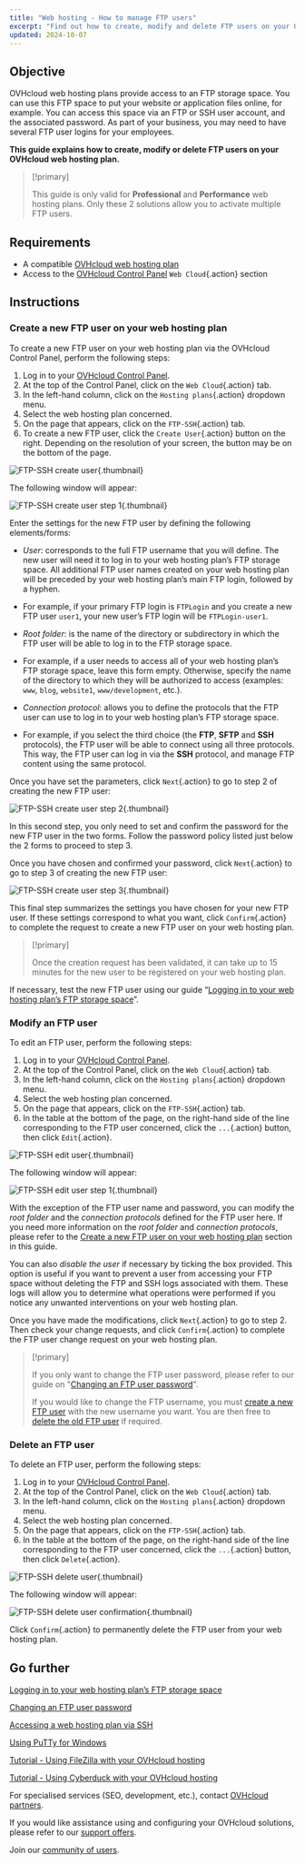 ```yaml
---
title: "Web hosting - How to manage FTP users"
excerpt: "Find out how to create, modify and delete FTP users on your OVHcloud web hosting plan"
updated: 2024-10-07
---
```


## Objective

OVHcloud web hosting plans provide access to an FTP storage space. You can use this FTP space to put your website or application files online, for example. You can access this space via an FTP or SSH user account, and the associated password. As part of your business, you may need to have several FTP user logins for your employees.

**This guide explains how to create, modify or delete FTP users on your OVHcloud web hosting plan.**

> [!primary]
>
> This guide is only valid for **Professional** and **Performance** web hosting plans. Only these 2 solutions allow you to activate multiple FTP users.

## Requirements

- A compatible [OVHcloud web hosting plan](/links/web/hosting)
- Access to the [OVHcloud Control Panel](/links/manager) `Web Cloud`{.action} section

## Instructions

### Create a new FTP user on your web hosting plan <a name="create-ftp-user"></a>

To create a new FTP user on your web hosting plan via the OVHcloud Control Panel, perform the following steps:

1. Log in to your [OVHcloud Control Panel](/links/manager).
2. At the top of the Control Panel, click on the `Web Cloud`{.action} tab.
3. In the left-hand column, click on the `Hosting plans`{.action} dropdown menu.
4. Select the web hosting plan concerned.
5. On the page that appears, click on the `FTP-SSH`{.action} tab.
6. To create a new FTP user, click the `Create User`{.action} button on the right. Depending on the resolution of your screen, the button may be on the bottom of the page.

![FTP-SSH create user](/pages/assets/screens/control_panel/product-selection/web-cloud/web-hosting/ftp-ssh/create-user.png){.thumbnail}

The following window will appear:

![FTP-SSH create user step 1](/pages/assets/screens/control_panel/product-selection/web-cloud/web-hosting/ftp-ssh/create-user-step-1.png){.thumbnail}

Enter the settings for the new FTP user by defining the following elements/forms:

- *User*: corresponds to the full FTP username that you will define. The new user will need it to log in to your web hosting plan’s FTP storage space. All additional FTP user names created on your web hosting plan will be preceded by your web hosting plan’s main FTP login, followed by a hyphen.
- For example, if your primary FTP login is `FTPLogin` and you create a new FTP user `user1`, your new user’s FTP login will be `FTPLogin-user1`.

- *Root folder*: is the name of the directory or subdirectory in which the FTP user will be able to log in to the FTP storage space.
- For example, if a user needs to access all of your web hosting plan’s FTP storage space, leave this form empty. Otherwise, specify the name of the directory to which they will be authorized to access (examples: `www`, `blog`, `website1`, `www/development`, etc.).

- *Connection protocol*: allows you to define the protocols that the FTP user can use to log in to your web hosting plan’s FTP storage space.
- For example, if you select the third choice (the **FTP**, **SFTP** and **SSH** protocols), the FTP user will be able to connect using all three protocols. This way, the FTP user can log in via the **SSH** protocol, and manage FTP content using the same protocol.

Once you have set the parameters, click `Next`{.action} to go to step 2 of creating the new FTP user:

![FTP-SSH create user step 2](/pages/assets/screens/control_panel/product-selection/web-cloud/web-hosting/ftp-ssh/create-user-step-2.png){.thumbnail}

In this second step, you only need to set and confirm the password for the new FTP user in the two forms. Follow the password policy listed just below the 2 forms to proceed to step 3.

Once you have chosen and confirmed your password, click `Next`{.action} to go to step 3 of creating the new FTP user:

![FTP-SSH create user step 3](/pages/assets/screens/control_panel/product-selection/web-cloud/web-hosting/ftp-ssh/create-user-step-3.png){.thumbnail}

This final step summarizes the settings you have chosen for your new FTP user. If these settings correspond to what you want, click `Confirm`{.action} to complete the request to create a new FTP user on your web hosting plan.

> [!primary]
>
> Once the creation request has been validated, it can take up to 15 minutes for the new user to be registered on your web hosting plan.

If necessary, test the new FTP user using our guide “[Logging in to your web hosting plan’s FTP storage space](/pages/web_cloud/web_hosting/ftp_connection)”.

### Modify an FTP user

To edit an FTP user, perform the following steps:

1. Log in to your [OVHcloud Control Panel](/links/manager).
2. At the top of the Control Panel, click on the `Web Cloud`{.action} tab.
3. In the left-hand column, click on the `Hosting plans`{.action} dropdown menu.
4. Select the web hosting plan concerned.
5. On the page that appears, click on the `FTP-SSH`{.action} tab.
6. In the table at the bottom of the page, on the right-hand side of the line corresponding to the FTP user concerned, click the `...`{.action} button, then click `Edit`{.action}.

![FTP-SSH edit user](/pages/assets/screens/control_panel/product-selection/web-cloud/web-hosting/ftp-ssh/edit-user1.png){.thumbnail}

The following window will appear:

![FTP-SSH edit user step 1](/pages/assets/screens/control_panel/product-selection/web-cloud/web-hosting/ftp-ssh/modify-a-user-step1.png){.thumbnail}

With the exception of the FTP user name and password, you can modify the *root folder* and the *connection protocols* defined for the FTP user here. If you need more information on the *root folder* and *connection protocols*, please refer to the [Create a new FTP user on your web hosting plan](#create-ftp-user) section in this guide.

You can also *disable the user* if necessary by ticking the box provided. This option is useful if you want to prevent a user from accessing your FTP space without deleting the FTP and SSH logs associated with them. These logs will allow you to determine what operations were performed if you notice any unwanted interventions on your web hosting plan.

Once you have made the modifications, click `Next`{.action} to go to step 2. Then check your change requests, and click `Confirm`{.action} to complete the FTP user change request on your web hosting plan.

> [!primary]
>
> If you only want to change the FTP user password, please refer to our guide on "[Changing an FTP user password](/pages/web_cloud/web_hosting/ftp_change_password)".
>
> If you would like to change the FTP username, you must [create a new FTP user](#create-ftp-user) with the new username you want. You are then free to [delete the old FTP user](#delete-ftp-user) if required.

### Delete an FTP user <a name="delete-ftp-user"></a>

To delete an FTP user, perform the following steps:

1. Log in to your [OVHcloud Control Panel](/links/manager).
2. At the top of the Control Panel, click on the `Web Cloud`{.action} tab.
3. In the left-hand column, click on the `Hosting plans`{.action} dropdown menu.
4. Select the web hosting plan concerned.
5. On the page that appears, click on the `FTP-SSH`{.action} tab.
6. In the table at the bottom of the page, on the right-hand side of the line corresponding to the FTP user concerned, click the `...`{.action} button, then click `Delete`{.action}.

![FTP-SSH delete user](/pages/assets/screens/control_panel/product-selection/web-cloud/web-hosting/ftp-ssh/delete-user1.png){.thumbnail}

The following window will appear:

![FTP-SSH delete user confirmation](/pages/assets/screens/control_panel/product-selection/web-cloud/web-hosting/ftp-ssh/delete-user1-confirmation.png){.thumbnail}

Click `Confirm`{.action} to permanently delete the FTP user from your web hosting plan.

## Go further

[Logging in to your web hosting plan’s FTP storage space](/pages/web_cloud/web_hosting/ftp_connection)

[Changing an FTP user password](/pages/web_cloud/web_hosting/ftp_change_password)

[Accessing a web hosting plan via SSH](/pages/web_cloud/web_hosting/ssh_on_webhosting)

[Using PuTTy for Windows](/pages/web_cloud/web_hosting/ssh_using_putty_on_windows)

[Tutorial - Using FileZilla with your OVHcloud hosting](/pages/web_cloud/web_hosting/ftp_filezilla_user_guide)

[Tutorial - Using Cyberduck with your OVHcloud hosting](/pages/web_cloud/web_hosting/ftp_cyberduck_user_guide_on_mac)

For specialised services (SEO, development, etc.), contact [OVHcloud partners](/links/partner).

If you would like assistance using and configuring your OVHcloud solutions, please refer to our [support offers](/links/support).

Join our [community of users](/links/community).